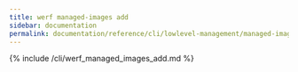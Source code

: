 ```yaml
---
title: werf managed-images add
sidebar: documentation
permalink: documentation/reference/cli/lowlevel-management/managed-images/add.html
---
```


{% include /cli/werf_managed_images_add.md %}
